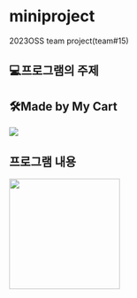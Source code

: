 # miniproject
2023OSS team project(team#15)

## 💻프로그램의 주제

## 🛠Made by My Cart
<html>
     <img src="https://img.shields.io/badge/C-B2EBF4?style=flat-square&logo=C&logoColor=white"/>
     </html>
     
  ## 프로그램 내용
  <html>
     <img src= "https://cdn.pixabay.com/photo/2013/07/12/14/53/cart-148964_960_720.png" width="200" height = "200">
     </html>

